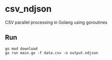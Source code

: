 # csv_ndjson
CSV parallel processing in Golang using goroutines

## Run
````
go mod download
go run main.go -f data.csv -o output.ndjson
````
